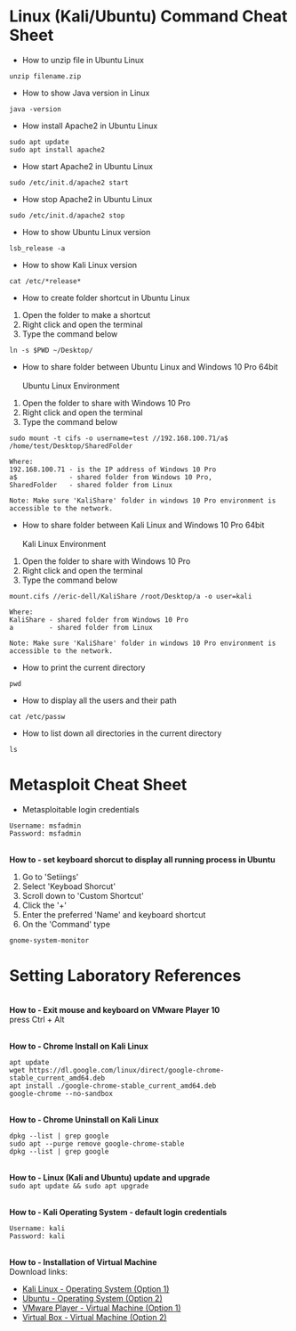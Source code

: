 # Linux (Kali/Ubuntu) Command Cheat Sheet

* How to unzip file in Ubuntu Linux
```
unzip filename.zip
```

* How to show Java version in Linux
```
java -version
```

* How install Apache2 in Ubuntu Linux
```
sudo apt update
sudo apt install apache2
```

* How start Apache2 in Ubuntu Linux
```
sudo /etc/init.d/apache2 start 
```

* How stop Apache2 in Ubuntu Linux
``` 
sudo /etc/init.d/apache2 stop 
```

* How to show Ubuntu Linux version
```
lsb_release -a
```

* How to show Kali Linux version
```
cat /etc/*release*
```

* How to create folder shortcut in Ubuntu Linux
1. Open the folder to make a shortcut
2. Right click and open the terminal
3. Type the command below
```
ln -s $PWD ~/Desktop/
```

* How to share folder between Ubuntu Linux and Windows 10 Pro 64bit
</br></br>
Ubuntu Linux Environment
1. Open the folder to share with Windows 10 Pro
2. Right click and open the terminal
3. Type the command below
```
sudo mount -t cifs -o username=test //192.168.100.71/a$ /home/test/Desktop/SharedFolder

Where:
192.168.100.71 - is the IP address of Windows 10 Pro
a$             - shared folder from Windows 10 Pro, 
SharedFolder   - shared folder from Linux

Note: Make sure 'KaliShare' folder in windows 10 Pro environment is accessible to the network.
```

* How to share folder between Kali Linux and Windows 10 Pro 64bit
</br></br>
Kali Linux Environment
1. Open the folder to share with Windows 10 Pro
2. Right click and open the terminal
3. Type the command below
```
mount.cifs //eric-dell/KaliShare /root/Desktop/a -o user=kali

Where:
KaliShare - shared folder from Windows 10 Pro
a         - shared folder from Linux

Note: Make sure 'KaliShare' folder in windows 10 Pro environment is accessible to the network.
```

* How to print the current directory
```
pwd
```

* How to display all the users and their path
```
cat /etc/passw
```

* How to list down all directories in the current directory
```
ls
```

# Metasploit Cheat Sheet
* Metasploitable login credentials</br>
```
Username: msfadmin
Password: msfadmin
```

</br>**How to - set keyboard shorcut to display all running process in Ubuntu**</br>
1. Go to 'Setiings'
2. Select 'Keyboad Shorcut'
3. Scroll down to 'Custom Shortcut'
4. Click the '+'
5. Enter the preferred 'Name' and keyboard shortcut
6. On the 'Command' type
```
gnome-system-monitor
```

# Setting Laboratory References
</br>**How to - Exit mouse and keyboard on VMware Player 10**</br>
press Ctrl + Alt

</br>**How to - Chrome Install on Kali Linux**</br>
``` 
apt update
wget https://dl.google.com/linux/direct/google-chrome-stable_current_amd64.deb
apt install ./google-chrome-stable_current_amd64.deb
google-chrome --no-sandbox 
 ```

</br>**How to - Chrome Uninstall on Kali Linux**</br>
``` 
dpkg --list | grep google
sudo apt --purge remove google-chrome-stable
dpkg --list | grep google
```


</br>**How to - Linux (Kali and Ubuntu) update and upgrade**</br>
``` sudo apt update && sudo apt upgrade ```


</br>**How to - Kali Operating System - default login credentials**</br>
```
Username: kali
Password: kali
```

</br>**How to - Installation of Virtual Machine** </br>
Download links:
* [Kali Linux - Operating System (Option 1)](https://www.kali.org/get-kali/#kali-virtual-machines)</br>
* [Ubuntu - Operating System (Option 2)](https://ubuntu.com/download/desktop)</br>
* [VMware Player - Virtual Machine (Option 1)](https://www.vmware.com/asean/products/workstation-player/workstation-player-evaluation.html)</br>
* [Virtual Box - Virtual Machine (Option 2)](https://www.virtualbox.org/wiki/Downloads)</br>
